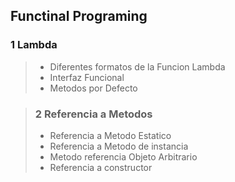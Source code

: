 ## Functinal Programing

### 1 Lambda
> * Diferentes formatos de la Funcion Lambda
> * Interfaz Funcional
> * Metodos por Defecto

>### 2 Referencia a Metodos
 > * Referencia a Metodo Estatico
 > * Referencia a Metodo de instancia
 > * Metodo referencia Objeto Arbitrario
 > * Referencia a constructor